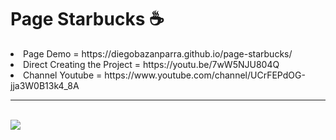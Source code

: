 # Page Starbucks ☕️
<li>Page Demo = https://diegobazanparra.github.io/page-starbucks/ <br></li>
<li>Direct Creating the Project = https://youtu.be/7wW5NJU804Q<br></li>
<li color="red">Channel Youtube = https://www.youtube.com/channel/UCrFEPdOG-jja3W0B13k4_8A<br></li>

<hr>
<br>
<img src="https://i.imgur.com/7x8ShCT.gif">
